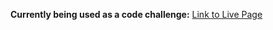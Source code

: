 <b> Currently being used as a code challenge:</b>
[Link to Live Page](https://mitmcdan.github.io/) 
